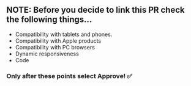 ## NOTE: Before you decide to link this PR check the following things...

- Compatibility with tablets and phones.
- Compatibility with Apple products
- Compatibility with PC browsers 
- Dynamic responsiveness
- Code

### Only after these points select Approve! ✅ 
